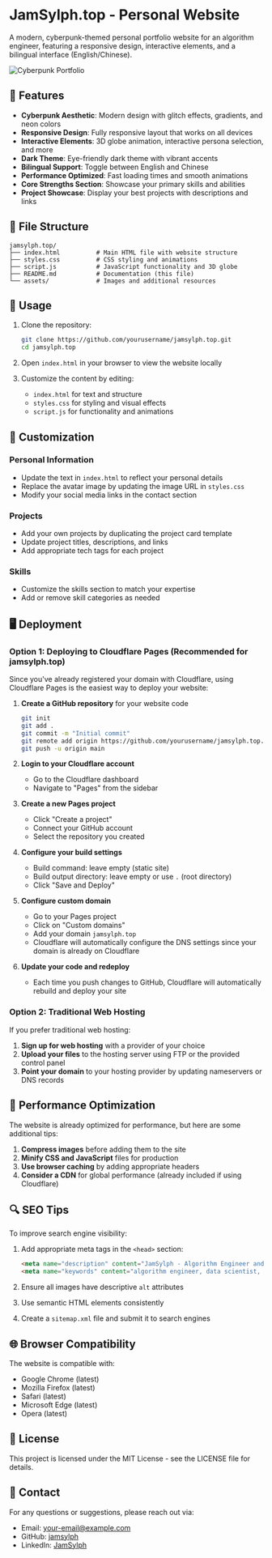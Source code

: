 # JamSylph.top - Personal Website

A modern, cyberpunk-themed personal portfolio website for an algorithm engineer, featuring a responsive design, interactive elements, and a bilingual interface (English/Chinese).

![Cyberpunk Portfolio](preview.png)

## 🌟 Features

- **Cyberpunk Aesthetic**: Modern design with glitch effects, gradients, and neon colors
- **Responsive Design**: Fully responsive layout that works on all devices
- **Interactive Elements**: 3D globe animation, interactive persona selection, and more
- **Dark Theme**: Eye-friendly dark theme with vibrant accents
- **Bilingual Support**: Toggle between English and Chinese
- **Performance Optimized**: Fast loading times and smooth animations
- **Core Strengths Section**: Showcase your primary skills and abilities
- **Project Showcase**: Display your best projects with descriptions and links

## 📂 File Structure

```
jamsylph.top/
├── index.html          # Main HTML file with website structure
├── styles.css          # CSS styling and animations
├── script.js           # JavaScript functionality and 3D globe
├── README.md           # Documentation (this file)
└── assets/             # Images and additional resources
```

## 🚀 Usage

1. Clone the repository:
   ```bash
   git clone https://github.com/yourusername/jamsylph.top.git
   cd jamsylph.top
   ```

2. Open `index.html` in your browser to view the website locally

3. Customize the content by editing:
   - `index.html` for text and structure
   - `styles.css` for styling and visual effects
   - `script.js` for functionality and animations

## 🎨 Customization

### Personal Information
- Update the text in `index.html` to reflect your personal details
- Replace the avatar image by updating the image URL in `styles.css`
- Modify your social media links in the contact section

### Projects
- Add your own projects by duplicating the project card template
- Update project titles, descriptions, and links
- Add appropriate tech tags for each project

### Skills
- Customize the skills section to match your expertise
- Add or remove skill categories as needed

## 🖥️ Deployment

### Option 1: Deploying to Cloudflare Pages (Recommended for jamsylph.top)

Since you've already registered your domain with Cloudflare, using Cloudflare Pages is the easiest way to deploy your website:

1. **Create a GitHub repository** for your website code
   ```bash
   git init
   git add .
   git commit -m "Initial commit"
   git remote add origin https://github.com/yourusername/jamsylph.top.git
   git push -u origin main
   ```

2. **Login to your Cloudflare account**
   - Go to the Cloudflare dashboard
   - Navigate to "Pages" from the sidebar

3. **Create a new Pages project**
   - Click "Create a project"
   - Connect your GitHub account
   - Select the repository you created

4. **Configure your build settings**
   - Build command: leave empty (static site)
   - Build output directory: leave empty or use `.` (root directory)
   - Click "Save and Deploy"

5. **Configure custom domain**
   - Go to your Pages project
   - Click on "Custom domains"
   - Add your domain `jamsylph.top`
   - Cloudflare will automatically configure the DNS settings since your domain is already on Cloudflare

6. **Update your code and redeploy**
   - Each time you push changes to GitHub, Cloudflare will automatically rebuild and deploy your site

### Option 2: Traditional Web Hosting

If you prefer traditional web hosting:

1. **Sign up for web hosting** with a provider of your choice
2. **Upload your files** to the hosting server using FTP or the provided control panel
3. **Point your domain** to your hosting provider by updating nameservers or DNS records

## 🚀 Performance Optimization

The website is already optimized for performance, but here are some additional tips:

1. **Compress images** before adding them to the site
2. **Minify CSS and JavaScript** files for production
3. **Use browser caching** by adding appropriate headers
4. **Consider a CDN** for global performance (already included if using Cloudflare)

## 🔍 SEO Tips

To improve search engine visibility:

1. Add appropriate meta tags in the `<head>` section:
   ```html
   <meta name="description" content="JamSylph - Algorithm Engineer and Data Scientist. Exploring the boundaries of data, building an intelligent future.">
   <meta name="keywords" content="algorithm engineer, data scientist, machine learning, AI, portfolio, cyberpunk">
   ```

2. Ensure all images have descriptive `alt` attributes
3. Use semantic HTML elements consistently
4. Create a `sitemap.xml` file and submit it to search engines

## 🌐 Browser Compatibility

The website is compatible with:
- Google Chrome (latest)
- Mozilla Firefox (latest)
- Safari (latest)
- Microsoft Edge (latest)
- Opera (latest)

## 📄 License

This project is licensed under the MIT License - see the LICENSE file for details.

## 📧 Contact

For any questions or suggestions, please reach out via:
- Email: your-email@example.com
- GitHub: [jamsylph](https://github.com/jamsylph)
- LinkedIn: [JamSylph](https://www.linkedin.com/in/jamsylph)
